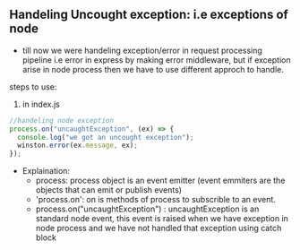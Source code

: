 ## Handeling Uncought exception: i.e exceptions of node

- till now we were handeling exception/error in request processing pipeline i.e error in express by making error middleware, but if exception arise in node process then we have to use different approch to handle.

steps to use:

1. in index.js

```js
//handeling node exception
process.on("uncaughtException", (ex) => {
  console.log("we got an uncought exception");
  winston.error(ex.message, ex);
});
```

- Explaination:
  - process: process object is an event emitter (event emmiters are the objects that can emit or publish events)
  - 'process.on': on is methods of process to subscrible to an event.
  - process.on("uncaughtException") : uncaughtException is an standard node event, this event is raised when we have exception in node process and we have not handled that exception using catch block
